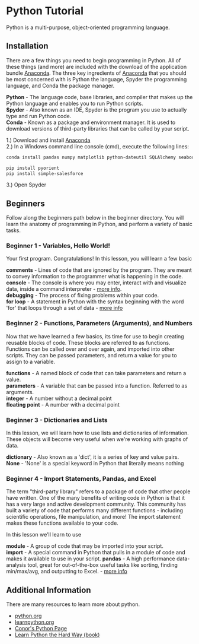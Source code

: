 # Python Tutorial
Python is a multi-purpose, object-oriented programming language.

## Installation
There are a few things you need to begin programming in Python. All of these things (and more) are included with the download of the application bundle [Anaconda](https://www.continuum.io/downloads). The three key ingredients of [Anaconda](https://www.continuum.io/downloads) that you should be most concerned with is Python the language, Spyder the programming language, and Conda the package manager.

**Python** - The language code, base libraries, and compiler that makes up the Python language and enables you to run Python scripts.  
**Spyder** - Also known as an IDE, Spyder is the program you use to actually type and run Python code.  
**Conda** - Known as a package and environment manager.  It is used to download versions of third-party libraries that can be called by your script.  

1.) Download and install [Anaconda](https://www.continuum.io/downloads)  
2.) In a Windows command line console (cmd), execute the following lines:
```sh
conda install pandas numpy matplotlib python-dateutil SQLAlchemy seaborn pymysql openpyxl numexpr six xlrd quandl

pip install pyorient
pip install simple-salesforce
```

3.) Open Spyder


## Beginners
Follow along the beginners path below in the beginner directory.  You will learn the anatomy of programming in Python, and perform a variety of basic tasks.

### Beginner 1 - Variables, Hello World!
Your first program. Congratulations!  In this lesson, you will learn a few basic

**comments** - Lines of code that are ignored by the program.  They are meant to convey information to the programmer what is happening in the code.  
**console** - The console is where you may enter, interact with and visualize data, inside a command interpreter - [more info](https://pythonhosted.org/spyder/console.html).  
**debugging** - The process of fixing problems within your code.  
**for loop** - A statement in Python with the syntax beginning with the word 'for' that loops through a set of data - [more info](https://www.learnpython.org/en/Loops)


### Beginner 2 - Functions, Parameters (Arguments), and Numbers
Now that we have learned a few basics, its time for use to begin creating reusable blocks of code.  These blocks are referred to as functions.  Functions can be called over and over again, and imported into other scripts.  They can be passed parameters, and return a value for you to assign to a variable.

**functions** - A named block of code that can take parameters and return a value.  
**parameters** - A variable that can be passed into a function.  Referred to as arguments.  
**integer** - A number without a decimal point  
**floating point** - A number with a decimal point


### Beginner 3 - Dictionaries and Lists
In this lesson, we will learn how to use lists and dictionaries of information.  These objects will become very useful when we're working with graphs of data.

**dictionary** - Also known as a 'dict', it is a series of key and value pairs.  
**None** - 'None' is a special keyword in Python that literally means nothing

### Beginner 4 - Import Statements, Pandas, and Excel
The term "third-party library" refers to a package of code that other people have written.  One of the many benefits of writing code in Python is that it has a very large and active development community. This community has built a variety of code that performs many different functions - including scientific operations, file manipulation, and more! The import statement makes these functions available to your code.

In this lesson we'll learn to use

**module** - A group of code that may be imported into your script.  
**import** - A special command in Python that pulls in a module of code and makes it available to use in your script.
**pandas** - A high performance data-analysis tool, great for out-of-the-box useful tasks like sorting, finding min/max/avg, and outputting to Excel. - [more info](http://pandas.pydata.org/)

## Additional Information
There are many resources to learn more about python.
* [python.org](http://www.python.org)
* [learnpython.org](http://www.learnpython.org)
* [Conor's Python Page](http://confluence.energyscorecards.com/display/AM/Python)
* [Learn Python the Hard Way (book)](https://www.learnpythonthehardway.org/book/)
